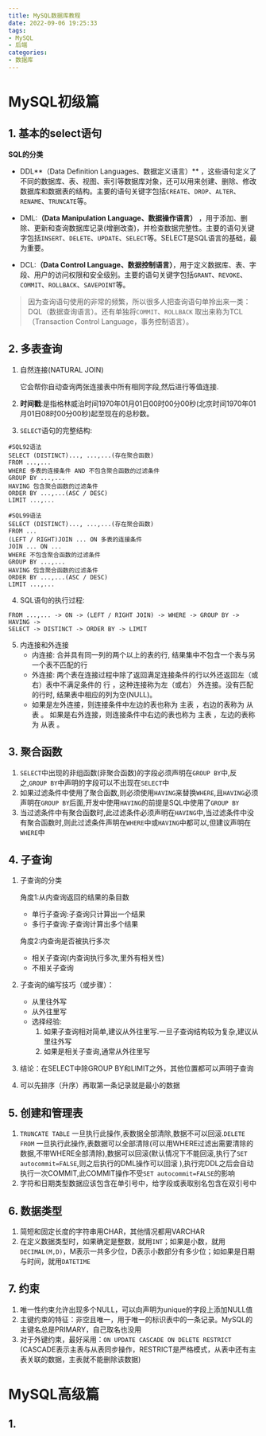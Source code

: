 ```yaml
---
title: MySQL数据库教程
date: 2022-09-06 19:25:33
tags:
- MySQL
- 后端
categories:
- 数据库
---
```


# MySQL初级篇

## 1. 基本的select语句

**SQL的分类**

- DDL**（Data Definition Languages、数据定义语言）** ，这些语句定义了不同的数据库、表、视图、索引等数据库对象，还可以用来创建、删除、修改数据库和数据表的结构。主要的语句关键字包括`CREATE`、`DROP`、`ALTER`、`RENAME`、`TRUNCATE`等。

- DML:**（Data Manipulation Language、数据操作语言）** ，用于添加、删除、更新和查询数据库记录(增删改查)，并检查数据完整性。主要的语句关键字包括`INSERT`、`DELETE`、`UPDATE`、`SELECT`等。SELECT是SQL语言的基础，最为重要。

- DCL:**（Data Control Language、数据控制语言）**，用于定义数据库、表、字段、用户的访问权限和安全级别。主要的语句关键字包括`GRANT`、`REVOKE`、`COMMIT`、`ROLLBACK`、`SAVEPOINT`等。

> 因为查询语句使用的非常的频繁，所以很多人把查询语句单拎出来一类：DQL（数据查询语言）。还有单独将`COMMIT`、`ROLLBACK` 取出来称为TCL （Transaction Control Language，事务控制语言）。

<!--more-->

## 2. 多表查询

1. 自然连接(NATURAL JOIN)

   它会帮你自动查询两张连接表中所有相同字段,然后进行等值连接.

2. **时间戳**:是指格林威治时间1970年01月01日00时00分00秒(北京时间1970年01月01日08时00分00秒)起至现在的总秒数。

3. `SELECT`语句的完整结构:

```mysql
#SQL92语法
SELECT (DISTINCT)..., ...,...(存在聚合函数)
FROM ...,...
WHERE 多表的连接条件 AND 不包含聚合函数的过滤条件
GROUP BY ...,...
HAVING 包含聚合函数的过滤条件
ORDER BY ...,...(ASC / DESC)
LIMIT ...,...
```

```mysql
#SQL99语法
SELECT (DISTINCT)..., ...,...(存在聚合函数)
FROM ... 
(LEFT / RIGHT)JOIN ... ON 多表的连接条件
JOIN ... ON ...
WHERE 不包含聚合函数的过滤条件
GROUP BY ...,...
HAVING 包含聚合函数的过滤条件
ORDER BY ...,...(ASC / DESC)
LIMIT ...,...
```

4. SQL语句的执行过程:

``` mysql
FROM ...,... -> ON -> (LEFT / RIGHT JOIN) -> WHERE -> GROUP BY -> HAVING -> 
SELECT -> DISTINCT -> ORDER BY -> LIMIT
```

5. 内连接和外连接
   - 内连接: 合并具有同一列的两个以上的表的行, 结果集中不包含一个表与另一个表不匹配的行 
   - 外连接: 两个表在连接过程中除了返回满足连接条件的行以外还返回左（或右）表中不满足条件的 行 ，这种连接称为左（或右） 外连接。没有匹配的行时, 结果表中相应的列为空(NULL)。 
   - 如果是左外连接，则连接条件中左边的表也称为 主表 ，右边的表称为 从表 。 如果是右外连接，则连接条件中右边的表也称为 主表 ，左边的表称为 从表 。

## 3. 聚合函数

1. `SELECT`中出现的非组函数(非聚合函数)的字段必须声明在`GROUP BY`中,反之,`GROUP BY`中声明的字段可以不出现在`SELECT`中
1. 如果过滤条件中使用了聚合函数,则必须使用`HAVING`来替换`WHERE`,且`HAVING`必须声明在`GROUP BY`后面,开发中使用`HAVING`的前提是SQL中使用了`GROUP BY`
1. 当过滤条件中有聚合函数时,此过滤条件必须声明在`HAVING`中,当过滤条件中没有聚合函数时,则此过滤条件声明在`WHERE`中或`HAVING`中都可以,但建议声明在`WHERE`中

## 4. 子查询

1. 子查询的分类

   角度1:从内查询返回的结果的条目数

   - 单行子查询:子查询只计算出一个结果
   - 多行子查询:子查询计算出多个结果

   角度2:内查询是否被执行多次

   - 相关子查询(内查询执行多次,里外有相关性)
   - 不相关子查询

2. 子查询的编写技巧（或步骤）：

   - 从里往外写
   - 从外往里写
   - 选择经验:
     1. 如果子查询相对简单,建议从外往里写.一旦子查询结构较为复杂,建议从里往外写
     2. 如果是相关子查询,通常从外往里写

3. 结论：在SELECT中除GROUP BY和LIMIT之外，其他位置都可以声明子查询

4. 可以先排序（升序）再取第一条记录就是最小的数据

## 5. 创建和管理表

1. `TRUNCATE TABLE` 一旦执行此操作,表数据全部清除,数据不可以回滚.`DELETE FROM` 一旦执行此操作,表数据可以全部清除(可以用WHERE过滤出需要清除的数据,不带WHERE全部清除),数据可以回滚(默认情况下不能回滚,执行了`SET autocommit=FALSE`,则之后执行的DML操作可以回滚 ),执行完DDL之后会自动执行一次COMMIT,此COMMIT操作不受`SET autocommit=FALSE`的影响
1. 字符和日期类型数据应该包含在单引号中，给字段或表取别名包含在双引号中

## 6. 数据类型

1. 简短和固定长度的字符串用CHAR，其他情况都用VARCHAR
2. 在定义数据类型时，如果确定是整数，就用`INT`；如果是小数，就用`DECIMAL(M,D)`，M表示一共多少位，D表示小数部分有多少位；如如果是日期与时间，就用`DATETIME`

## 7. 约束

1. 唯一性约束允许出现多个NULL，可以向声明为unique的字段上添加NULL值
1. 主键约束的特征：非空且唯一，用于唯一的标识表中的一条记录。MySQL的主键名总是PRIMARY，自己取名也没用
1. 对于外键约束，最好采用：`ON UPDATE CASCADE ON DELETE RESTRICT` (CASCADE表示主表与从表同步操作，RESTRICT是严格模式，从表中还有主表关联的数据，主表就不能删除该数据)

# MySQL高级篇

## 1. 
